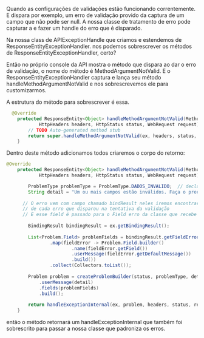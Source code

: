 
Quando as configurações de validações estão funcionando correntemente.
E dispara por exemplo, um erro de validação provido da captura de um
campo que não pode ser null. A nossa classe de tratamento de erro pode capturar
a e fazer um handle do erro que é disparado.

Na nossa class de APIExceptionHandle que criamos e estendemos de ResponseEntityExceptionHandler.
nos podemos sobrescrever os métodos de ResponseEntityExceptionHandler, certo?

Então no próprio console da API mostra o método que dispara ao dar o erro de validação, o nome do método
é MethodArgumentNotValid. E o ResponseEntityExceptionHandler captura e lança seu método  handleMethodArgumentNotValid
e nos sobrescrevemos ele para customizarmos.

A estrutura do método para sobrescrever é essa.

~~~ java
  @Override
    protected ResponseEntity<Object> handleMethodArgumentNotValid(MethodArgumentNotValidException ex,
            HttpHeaders headers, HttpStatus status, WebRequest request) {
        // TODO Auto-generated method stub
        return super.handleMethodArgumentNotValid(ex, headers, status, request);
    }
~~~

Dentro deste método adicionamos todos criaremos o corpo do retorno:

~~~ java
@Override
	protected ResponseEntity<Object> handleMethodArgumentNotValid(MethodArgumentNotValidException ex,
			HttpHeaders headers, HttpStatus status, WebRequest request) {

	    ProblemType problemType = ProblemType.DADOS_INVALIDO;  // declaramos um enum do tipo de problema
	    String detail = "Um ou mais campos estão inválidos. Faça o preenchimento correto e tente novamente."; //detalhe sobre o problema
	    
      // O erro vem com campo chamado bindResult neles iremos encontrar o atributo de fieldErros. Que é um array de descrição
      // de cada erro que disparou na tentativa da validação
      // E esse field é passado para o Field erro da classe que recebe as informações dos erros por meio de um stream.
      
	    BindingResult bindingResult = ex.getBindingResult();
	    
	    List<Problem.Field> problemFields = bindingResult.getFieldErrors().stream()
	    		.map(fieldError -> Problem.Field.builder()
	    				.name(fieldError.getField())
	    				.userMessage(fieldError.getDefaultMessage())
	    				.build())
	    		.collect(Collectors.toList());
	    
	    Problem problem = createProblemBuilder(status, problemType, detail)
	        .userMessage(detail)
	        .fields(problemFields)
	        .build();
	    
	    return handleExceptionInternal(ex, problem, headers, status, request);
	}
~~~

então o método retornará um handleExceptionInternal que também foi sobrescrito para passar a nossa
classe que padroniza os erros.